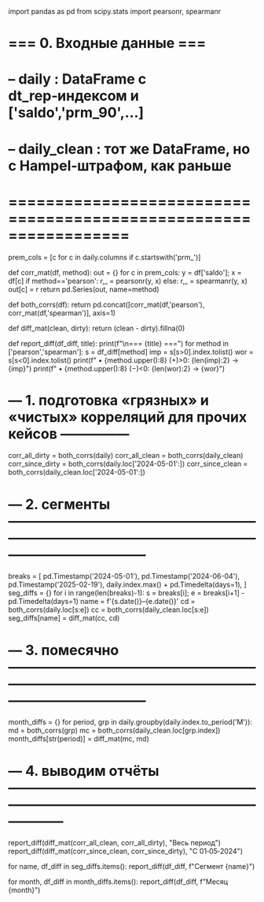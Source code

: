 import pandas as pd
from scipy.stats import pearsonr, spearmanr

# === 0. Входные данные ===
# – daily        : DataFrame с dt_rep‑индексом и ['saldo','prm_90',…]
# – daily_clean  : тот же DataFrame, но с Hampel‑штрафом, как раньше
# =================================================================

prem_cols = [c for c in daily.columns if c.startswith('prm_')]

def corr_mat(df, method):
    out = {}
    for c in prem_cols:
        y = df['saldo']; x = df[c]
        if method=='pearson':
            r,_ = pearsonr(y, x)
        else:
            r,_ = spearmanr(y, x)
        out[c] = r
    return pd.Series(out, name=method)

def both_corrs(df):
    return pd.concat([corr_mat(df,'pearson'),
                      corr_mat(df,'spearman')], axis=1)

def diff_mat(clean, dirty):
    return (clean - dirty).fillna(0)

def report_diff(df_diff, title):
    print(f"\n=== {title} ===")
    for method in ['pearson','spearman']:
        s = df_diff[method]
        imp =  s[s>0].index.tolist()
        wor =  s[s<0].index.tolist()
        print(f"  • {method.upper():8} (+)>0: {len(imp):2} → {imp}")
        print(f"  • {method.upper():8} (−)<0: {len(wor):2} → {wor}")

# — 1. подготовка «грязных» и «чистых» корреляций для прочих кейсов  —————
corr_all_dirty   = both_corrs(daily)
corr_all_clean   = both_corrs(daily_clean)
corr_since_dirty = both_corrs(daily.loc['2024-05-01':])
corr_since_clean = both_corrs(daily_clean.loc['2024-05-01':])

# — 2. сегменты ——————————————————————————————————————————————
breaks = [
    pd.Timestamp('2024-05-01'),
    pd.Timestamp('2024-06-04'),
    pd.Timestamp('2025-02-19'),
    daily.index.max() + pd.Timedelta(days=1),
]
seg_diffs = {}
for i in range(len(breaks)-1):
    s = breaks[i]; e = breaks[i+1] - pd.Timedelta(days=1)
    name = f'{s.date()}–{e.date()}'
    cd = both_corrs(daily.loc[s:e])
    cc = both_corrs(daily_clean.loc[s:e])
    seg_diffs[name] = diff_mat(cc, cd)

# — 3. помесячно ——————————————————————————————————————————————
month_diffs = {}
for period, grp in daily.groupby(daily.index.to_period('M')):
    md = both_corrs(grp)
    mc = both_corrs(daily_clean.loc[grp.index])
    month_diffs[str(period)] = diff_mat(mc, md)

# — 4. выводим отчёты ————————————————————————————————————————
report_diff(diff_mat(corr_all_clean,   corr_all_dirty),   "Весь период")
report_diff(diff_mat(corr_since_clean, corr_since_dirty), "С 01‑05‑2024")

for name, df_diff in seg_diffs.items():
    report_diff(df_diff, f"Сегмент {name}")

for month, df_diff in month_diffs.items():
    report_diff(df_diff, f"Месяц {month}")
